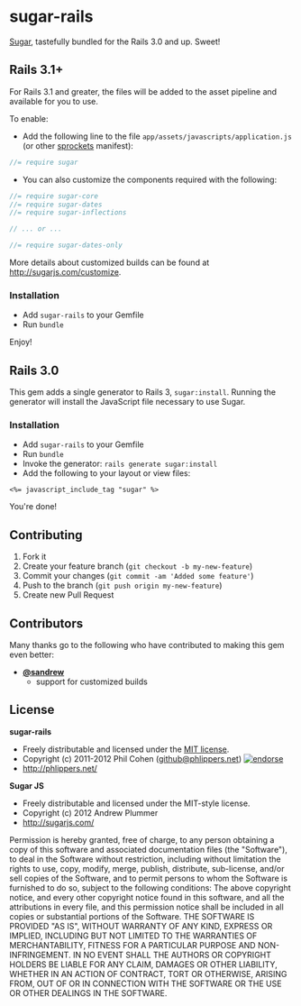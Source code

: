 # sugar-rails

[Sugar](http://sugarjs.com/), tastefully bundled for the Rails 3.0 and up. Sweet!


## Rails 3.1+

For Rails 3.1 and greater, the files will be added to the asset pipeline and available for you to use.

To enable:

* Add the following line to the file `app/assets/javascripts/application.js` (or other [sprockets](https://github.com/sstephenson/sprockets) manifest):

``` javascript
//= require sugar
```

* You can also customize the components required with the following:

``` javascript
//= require sugar-core
//= require sugar-dates
//= require sugar-inflections

// ... or ...

//= require sugar-dates-only
```

More details about customized builds can be found at http://sugarjs.com/customize.


### Installation

* Add `sugar-rails` to your Gemfile
* Run `bundle`

Enjoy!


## Rails 3.0

This gem adds a single generator to Rails 3, `sugar:install`. Running the generator will install the JavaScript file necessary to use Sugar.

### Installation

* Add `sugar-rails` to your Gemfile
* Run `bundle`
* Invoke the generator: `rails generate sugar:install`
* Add the following to your layout or view files:

```erb
<%= javascript_include_tag "sugar" %>
```

You're done!


## Contributing

1. Fork it
2. Create your feature branch (`git checkout -b my-new-feature`)
3. Commit your changes (`git commit -am 'Added some feature'`)
4. Push to the branch (`git push origin my-new-feature`)
5. Create new Pull Request


## Contributors

Many thanks go to the following who have contributed to making this gem even better:

* **[@sandrew](https://github.com/sandrew)**
  * support for customized builds


## License

**sugar-rails**

* Freely distributable and licensed under the [MIT license](http://phlipper.mit-license.org/2011-2012/license.html).
* Copyright (c) 2011-2012 Phil Cohen (github@phlippers.net) [![endorse](http://api.coderwall.com/phlipper/endorsecount.png)](http://coderwall.com/phlipper)
* http://phlippers.net/

**Sugar JS**

* Freely distributable and licensed under the MIT-style license.
* Copyright (c) 2012 Andrew Plummer
* http://sugarjs.com/

Permission is hereby granted, free of charge, to any person obtaining a copy of this software and associated documentation files (the "Software"), to deal in the Software without restriction, including without limitation the rights to use, copy, modify, merge, publish, distribute, sub-license, and/or sell copies of the Software, and to permit persons to whom the Software is furnished to do so, subject to the following conditions:
The above copyright notice, and every other copyright notice found in this software, and all the attributions in every file, and this permission notice shall be included in all copies or substantial portions of the Software.
THE SOFTWARE IS PROVIDED "AS IS", WITHOUT WARRANTY OF ANY KIND, EXPRESS OR IMPLIED, INCLUDING BUT NOT LIMITED TO THE WARRANTIES OF MERCHANTABILITY, FITNESS FOR A PARTICULAR PURPOSE AND NON-INFRINGEMENT. IN NO EVENT SHALL THE AUTHORS OR COPYRIGHT HOLDERS BE LIABLE FOR ANY CLAIM, DAMAGES OR OTHER LIABILITY, WHETHER IN AN ACTION OF CONTRACT, TORT OR OTHERWISE, ARISING FROM, OUT OF OR IN CONNECTION WITH THE SOFTWARE OR THE USE OR OTHER DEALINGS IN THE SOFTWARE.